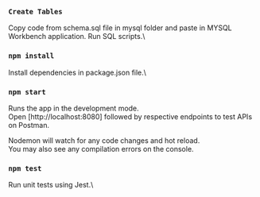 ### `Create Tables`

Copy code from schema.sql file in mysql folder and paste in MYSQL Workbench application. Run SQL scripts.\

### `npm install`

Install dependencies in package.json file.\

### `npm start`

Runs the app in the development mode.\
Open [http://localhost:8080] followed by respective endpoints to test APIs on Postman.

Nodemon will watch for any code changes and hot reload.\
You may also see any compilation errors on the console.

### `npm test`

Run unit tests using Jest.\